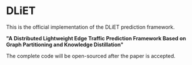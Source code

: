 # DLiET
This is the official implementation of the DLiET prediction framework.

**"A Distributed Lightweight Edge Traffic Prediction Framework Based on Graph Partitioning and Knowledge Distillation"**

The complete code will be open-sourced after the paper is accepted.
